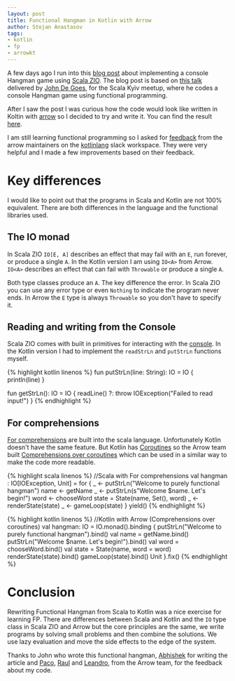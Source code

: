 ```yaml
---
layout: post
title: Functional Hangman in Kotlin with Arrow
author: Stojan Anastasov
tags:
- kotlin
- fp
- arrowkt
---
```


A few days ago I run into this [blog post][hangman-zio] about implementing a console Hangman game using [Scala ZIO][scala-zio]. The blog post is based on [this talk][hangman-talk] delivered by [John De Goes][john-de-goes], for the Scala Kyiv meetup, where he codes a console Hangman game using functional programming.

After I saw the post I was curious how the code would look like written in Koltin with [arrow][arrow-kt] so I decided to try and write it. You can find the result [here][arrow-hangman].

I am still learning functional programming so I asked for [feedback][feedback] from the arrow maintainers on the [kotlinlang][kotlinlang-slack] slack workspace. They were very helpful and I made a few improvements based on their feedback.

# Key differences

I would like to point out that the programs in Scala and Kotlin are not 100% equivalent. There are both differences in the language and the functional libraries used.

## The IO monad

In Scala ZIO `IO[E, A]` describes an effect that may fail with an `E`, run forever, or produce a single `A`. In the Kotlin version I am using `IO<A>` from Arrow.  `IO<A>` describes an effect that can fail with `Throwable` or produce a single `A`.

Both type classes produce an `A`. The key difference the error. In Scala ZIO you can use any error type or even `Nothing` to indicate the program never ends. In Arrow the `E` type is always `Throwable` so you don't have to specify it.

## Reading and writing from the Console

Scala ZIO comes with built in primitives for interacting with the [console][zio-console]. In the Kotlin version I had to implement the `readStrLn` and `putStrLn` functions myself.

{% highlight kotlin linenos %}
fun putStrLn(line: String): IO<Unit> = IO { println(line) }

fun getStrLn(): IO<String> = IO { 
    readLine() ?: throw IOException("Failed to read input!") 
}
{% endhighlight %}

## For comprehensions

[For comprehensions][scala-for] are built into the scala language. Unfortunately Kotlin doesn't have the same feature. But Kotlin has [Coroutines][coroutines] so the Arrow team built [Comprehensions over coroutines][arrow-comp] which can be used in a similar way to make the code more readable.

{% highlight scala linenos %}
//Scala with For comprehensions
val hangman : IO[IOException, Unit] = for {
    _ <- putStrLn("Welcome to purely functional hangman")
    name <- getName
    _ <- putStrLn(s"Welcome $name. Let's begin!")
    word <- chooseWord
    state = State(name, Set(), word)
    _ <- renderState(state)
    _ <- gameLoop(state)
} yield()
{% endhighlight %}

{% highlight kotlin linenos %}
//Kotlin with Arrow (Comprehensions over coroutines)
val hangman: IO<Unit> = IO.monad().binding {
    putStrLn("Welcome to purely functional hangman").bind()
    val name = getName.bind()
    putStrLn("Welcome $name. Let's begin!").bind()
    val word = chooseWord.bind()
    val state = State(name, word = word)
    renderState(state).bind()
    gameLoop(state).bind()
    Unit
}.fix()
{% endhighlight %}

# Conclusion

Rewriting Functional Hangman from Scala to Kotlin was a nice exercise for learning FP. There are differences between Scala and Kotlin and the `IO` type class in Scala ZIO and Arrow but the core principles are the same, we write programs by solving small problems and then combine the solutions. We use lazy evaluation and move the side effects to the edge of the system.

Thanks to John who wrote this functional hangman, [Abhishek][abhishes] for writing the article and [Paco][paco], [Raul][raul] and [Leandro][leandro], from the Arrow team, for the feedback about my code.

[hangman-zio]: https://abhsrivastava.github.io/2018/11/03/Hangman-Game-Using-ZIO/
[scala-zio]: https://scalaz.github.io/scalaz-zio/
[hangman-talk]: https://www.youtube.com/watch?v=XONTFZ4afY0
[john-de-goes]: https://twitter.com/jdegoes
[arrow-kt]: https://arrow-kt.io
[arrow-hangman]: https://github.com/LordRaydenMK/arrow-hangman
[feedback]: https://kotlinlang.slack.com/archives/C5UPMM0A0/p1541707359083600
[kotlinlang-slack]: https://kotlinlang.slack.com/
[zio-console]: https://scalaz.github.io/scalaz-zio/usage/console.html
[scala-for]: https://docs.scala-lang.org/tour/for-comprehensions.html
[coroutines]:https://kotlinlang.org/docs/reference/coroutines-overview.html
[arrow-comp]: https://arrow-kt.io/docs/patterns/monad_comprehensions/#comprehensions-over-coroutines
[abhishes]: https://twitter.com/abhishes
[paco]: https://twitter.com/pacoworks
[raul]: https://twitter.com/raulraja
[leandro]: https://twitter.com/mLeandroBF